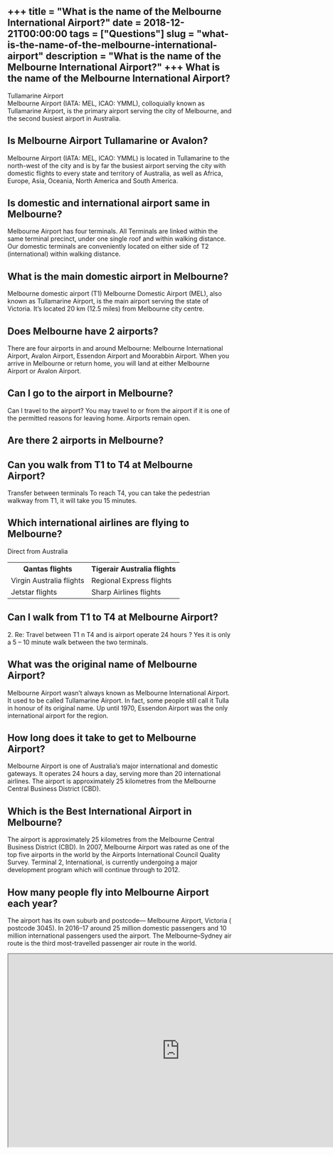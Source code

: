 +++
title = "What is the name of the Melbourne International Airport?"
date = 2018-12-21T00:00:00
tags = ["Questions"]
slug = "what-is-the-name-of-the-melbourne-international-airport"
description = "What is the name of the Melbourne International Airport?"
+++
What is the name of the Melbourne International Airport?
--------------------------------------------------------

Tullamarine Airport  
Melbourne Airport (IATA: MEL, ICAO: YMML), colloquially known as Tullamarine Airport, is the primary airport serving the city of Melbourne, and the second busiest airport in Australia.

Is Melbourne Airport Tullamarine or Avalon?
-------------------------------------------

Melbourne Airport (IATA: MEL, ICAO: YMML) is located in Tullamarine to the north-west of the city and is by far the busiest airport serving the city with domestic flights to every state and territory of Australia, as well as Africa, Europe, Asia, Oceania, North America and South America.

Is domestic and international airport same in Melbourne?
--------------------------------------------------------

Melbourne Airport has four terminals. All Terminals are linked within the same terminal precinct, under one single roof and within walking distance. Our domestic terminals are conveniently located on either side of T2 (international) within walking distance.

What is the main domestic airport in Melbourne?
-----------------------------------------------

Melbourne domestic airport (T1) Melbourne Domestic Airport (MEL), also known as Tullamarine Airport, is the main airport serving the state of Victoria. It’s located 20 km (12.5 miles) from Melbourne city centre.

Does Melbourne have 2 airports?
-------------------------------

There are four airports in and around Melbourne: Melbourne International Airport, Avalon Airport, Essendon Airport and Moorabbin Airport. When you arrive in Melbourne or return home, you will land at either Melbourne Airport or Avalon Airport.

Can I go to the airport in Melbourne?
-------------------------------------

Can I travel to the airport? You may travel to or from the airport if it is one of the permitted reasons for leaving home. Airports remain open.

Are there 2 airports in Melbourne?
----------------------------------

Can you walk from T1 to T4 at Melbourne Airport?
------------------------------------------------

Transfer between terminals To reach T4, you can take the pedestrian walkway from T1, it will take you 15 minutes.

Which international airlines are flying to Melbourne?
-----------------------------------------------------

Direct from Australia

<table><tr><th>Qantas flights</th><th>Tigerair Australia flights</th></tr><tr><td>Virgin Australia flights</td><td>Regional Express flights</td></tr><tr><td>Jetstar flights</td><td>Sharp Airlines flights</td></tr></table>

Can I walk from T1 to T4 at Melbourne Airport?
----------------------------------------------

2\. Re: Travel between T1 n T4 and is airport operate 24 hours ? Yes it is only a 5 – 10 minute walk between the two terminals.

What was the original name of Melbourne Airport?
------------------------------------------------

Melbourne Airport wasn’t always known as Melbourne International Airport. It used to be called Tullamarine Airport. In fact, some people still call it Tulla in honour of its original name. Up until 1970, Essendon Airport was the only international airport for the region.

How long does it take to get to Melbourne Airport?
--------------------------------------------------

Melbourne Airport is one of Australia’s major international and domestic gateways. It operates 24 hours a day, serving more than 20 international airlines. The airport is approximately 25 kilometres from the Melbourne Central Business District (CBD).

Which is the Best International Airport in Melbourne?
-----------------------------------------------------

The airport is approximately 25 kilometres from the Melbourne Central Business District (CBD). In 2007, Melbourne Airport was rated as one of the top five airports in the world by the Airports International Council Quality Survey. Terminal 2, International, is currently undergoing a major development program which will continue through to 2012.

How many people fly into Melbourne Airport each year?
-----------------------------------------------------

The airport has its own suburb and postcode— Melbourne Airport, Victoria ( postcode 3045). In 2016–17 around 25 million domestic passengers and 10 million international passengers used the airport. The Melbourne–Sydney air route is the third most-travelled passenger air route in the world.

<iframe allow="accelerometer; autoplay; clipboard-write; encrypted-media; gyroscope; picture-in-picture" allowfullscreen="" class="__youtube_prefs__  epyt-is-override  no-lazyload" data-no-lazy="1" data-origheight="433" data-origwidth="770" data-skipgform_ajax_framebjll="" height="433" id="_ytid_84755" loading="lazy" src="https://www.youtube.com/embed/IzN1TNUkedI?enablejsapi=1&autoplay=0&cc_load_policy=0&cc_lang_pref=&iv_load_policy=1&loop=0&modestbranding=0&rel=1&fs=1&playsinline=0&autohide=2&theme=dark&color=red&controls=1&" title="YouTube player" width="770"></iframe>